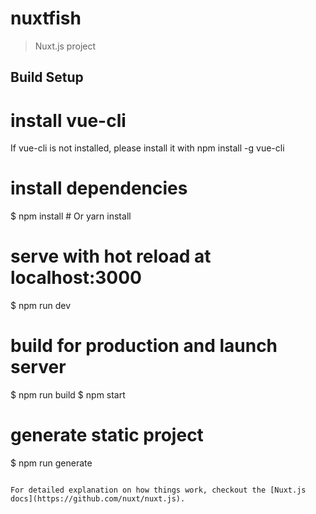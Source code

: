 # nuxtfish

> Nuxt.js project

## Build Setup


# install vue-cli
If vue-cli is not installed, please install it with npm install -g vue-cli

# install dependencies
$ npm install # Or yarn install

# serve with hot reload at localhost:3000
$ npm run dev




# build for production and launch server
$ npm run build
$ npm start

# generate static project
$ npm run generate
```

For detailed explanation on how things work, checkout the [Nuxt.js docs](https://github.com/nuxt/nuxt.js).
